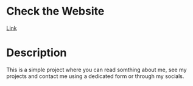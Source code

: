 # Check the Website
[Link](https://marcosolu.github.io/)
# Description
This is a simple project where you can read somthing about me, see my projects and contact me using a dedicated form or through my socials.
